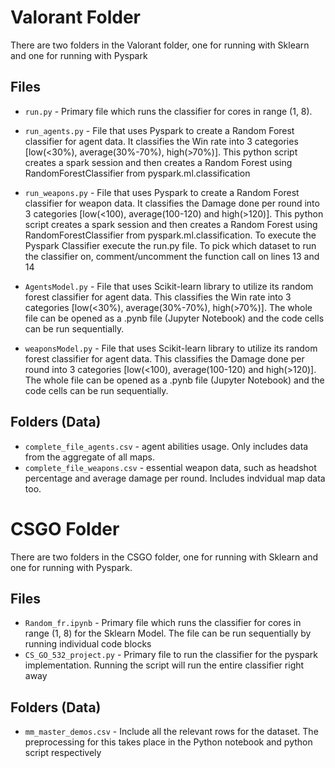 # Valorant Folder
There are two folders in the Valorant folder, one for running with Sklearn and one for running with Pyspark

## Files

* ```run.py``` - Primary file which runs the classifier for cores in range (1, 8). 

* ```run_agents.py``` - File that uses Pyspark to create a Random Forest classifier for agent data. It classifies the Win rate into 3 categories [low(<30%), average(30%-70%), high(>70%)]. This python script creates a spark session and then creates a Random Forest using RandomForestClassifier from pyspark.ml.classification 

* ```run_weapons.py``` - File that uses Pyspark to create a Random Forest classifier for weapon data. It classifies the Damage done per round into 3 categories [low(<100), average(100-120) and high(>120)]. This python script creates a spark session and then creates a Random Forest using RandomForestClassifier from pyspark.ml.classification. To execute the Pyspark Classifier execute the run.py file. To pick which dataset to run the classifier on, comment/uncomment the function call on lines 13 and 14

* ```AgentsModel.py``` - File that uses Scikit-learn library to utilize its random forest classifier for agent data. This classifies the Win rate into 3 categories [low(<30%), average(30%-70%), high(>70%)]. The whole file can be opened as a .pynb file (Jupyter Notebook) and the code cells can be run sequentially.

* ```weaponsModel.py``` - File that uses Scikit-learn library to utilize its random forest classifier for agent data. This classifies the Damage done per round into 3 categories [low(<100), average(100-120) and high(>120)]. The whole file can be opened as a .pynb file (Jupyter Notebook) and the code cells can be run sequentially.


## Folders (Data)

* ```complete_file_agents.csv``` - agent abilities usage. Only includes data from the aggregate of all maps.
* ```complete_file_weapons.csv``` - essential weapon data, such as headshot percentage and average damage per round. Includes indvidual map data too.

# CSGO Folder
There are two folders in the CSGO folder, one for running with Sklearn and one for running with Pyspark.

## Files

* ```Random_fr.ipynb``` - Primary file which runs the classifier for cores in range (1, 8) for the Sklearn Model. The file can be run sequentially by running individual code blocks
* ```CS_GO_532_project.py``` -  Primary file to run the classifier for the pyspark implementation. Running the script will run the entire classifier right away


## Folders (Data)

* ```mm_master_demos.csv``` - Include all the relevant rows for the dataset. The preprocessing for this takes place in the Python notebook and python script respectively

